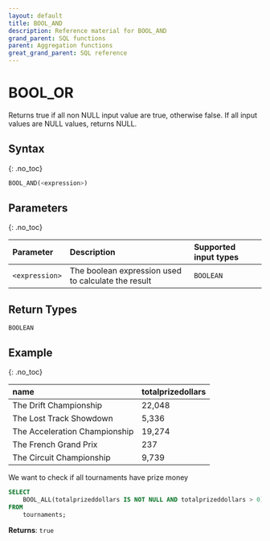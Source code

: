 ```yaml
---
layout: default
title: BOOL_AND
description: Reference material for BOOL_AND
grand_parent: SQL functions
parent: Aggregation functions
great_grand_parent: SQL reference
---
```



# BOOL_OR

Returns true if all non NULL input value are true, otherwise false. If all input values are NULL values, returns NULL.

## Syntax
{: .no_toc}

```sql
BOOL_AND(<expression>)
```

## Parameters
{: .no_toc}

| Parameter | Description                                         | Supported input types |
| :--------- |:----------------------------------------------------|:----------------------|
| `<expression>`  | The boolean expression used to calculate the result | `BOOLEAN`              |

## Return Types

`BOOLEAN`

## Example
{: .no_toc}


| name                          | totalprizedollars |
| :-----------------------------| :-----------------| 
| The Drift Championship        | 22,048             |
| The Lost Track Showdown       | 5,336              |
| The Acceleration Championship | 19,274             |
| The French Grand Prix         | 237               |
| The Circuit Championship      | 9,739              |

We want to check if all tournaments have prize money

```sql
SELECT
	BOOL_ALL(totalprizeddollars IS NOT NULL AND totalprizeddollars > 0) as all_have_prizes 
FROM
	tournaments;
```

**Returns**: `true`
